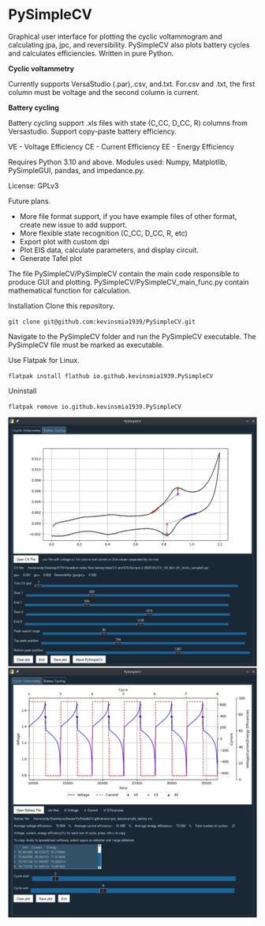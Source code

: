 # PySimpleCV
Graphical user interface for plotting the cyclic voltammogram and calculating jpa, jpc, and reversibility.
PySimpleCV also plots battery cycles and calculates efficiencies. Written in pure Python.

**Cyclic voltammetry**

Currently supports VersaStudio (.par),.csv, and.txt.
For.csv and .txt, the first column must be voltage and the second column is current.

**Battery cycling**

Battery cycling support .xls files with state (C_CC, D_CC, R) columns from Versastudio.
Support copy-paste battery efficiency.

VE - Voltage Efficiency
CE - Current Efficiency
EE - Energy Efficiency

Requires Python 3.10 and above.
Modules used: Numpy, Matplotlib, PySimpleGUI, pandas, and impedance.py.

License: GPLv3

Future plans.
* More file format support, if you have example files of other format, create new issue to add support.
* More flexible state recognition (C_CC, D_CC, R, etc)
* Export plot with custom dpi
* Plot EIS data, calculate parameters, and display circuit.
* Generate Tafel plot

The file PySimpleCV/PySimpleCV contain the main code responsible to produce GUI and plotting.
PySimpleCV/PySimpleCV_main_func.py contain mathematical function for calculation.

Installation
Clone this repository.

`git clone git@github.com:kevinsmia1939/PySimpleCV.git`

Navigate to the PySimpleCV folder and run the PySimpleCV executable. The PySimpleCV file must be marked as executable.

Use Flatpak for Linux.

`flatpak install flathub io.github.kevinsmia1939.PySimpleCV`

Uninstall

`flatpak remove io.github.kevinsmia1939.PySimpleCV`

![PySimpleCV](https://github.com/kevinsmia1939/PySimpleCV/blob/main/data/screenshot/cv_screenshot.png?raw=true)
![PySimpleCV](https://github.com/kevinsmia1939/PySimpleCV/blob/main/data/screenshot/battery_screenshot.png?raw=true)
